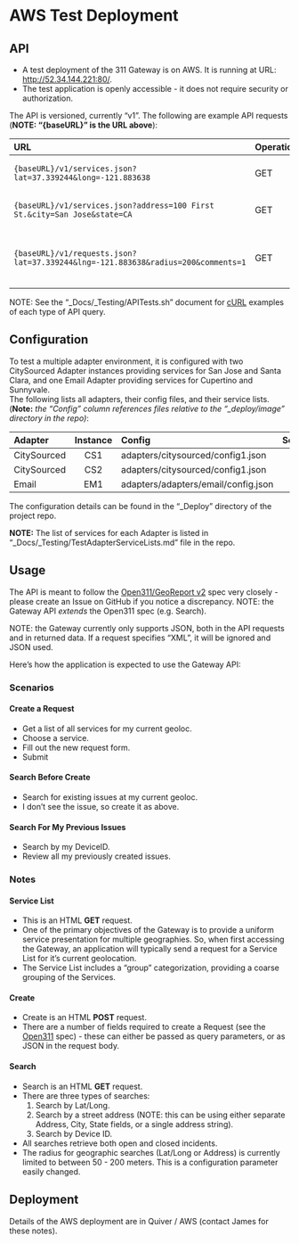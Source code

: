 # AWS Test Deployment

## API
* A test deployment of the 311 Gateway is on AWS.  It is running at URL:
http://52.34.144.221:80/.
* The test application is openly accessible - it does not require security or authorization.

The API is versioned, currently “v1”.  The following are example API requests (**NOTE: “{baseURL}” is the URL above**):

|URL|Operation|Description|
|:------|:------|:------|
|`{baseURL}/v1/services.json?lat=37.339244&long=-121.883638`|GET|Service List for a location near City Hall in San Jose|
|`{baseURL}/v1/services.json?address=100 First St.&city=San Jose&state=CA`|GET|Service List for the specified address|
|`{baseURL}/v1/requests.json?lat=37.339244&lng=-121.883638&radius=200&comments=1`|GET|Return a list of all requests within 200 meters of lat=37.339244, lng=-121.883638|

NOTE: See the “\_Docs/\_Testing/APITests.sh” document for [cURL][1] examples of each type of API query.

## Configuration
To test a multiple adapter environment, it is configured with two CitySourced Adapter instances providing services for San Jose and Santa Clara, and one Email Adapter providing services for Cupertino and Sunnyvale.  
The following lists all adapters, their config files, and their service lists. (**Note:** _the “Config” column references files relative to the “\_deploy/image” directory in the repo)_:

|Adapter|Instance|Config|ServiceList|
|:------|:------:|:------|:----|
|CitySourced|CS1|adapters/citysourced/config1.json||
|CitySourced|CS2|adapters/citysourced/config1.json||
|Email|EM1|adapters/adapters/email/config.json||

The configuration details  can be found in the “\_Deploy” directory of the project repo.  

**NOTE:** The list of services for each Adapter is listed in “\_Docs/\_Testing/TestAdapterServiceLists.md” file in the repo.

## Usage
The API is meant to follow the [Open311/GeoReport v2][2] spec very closely - please create an Issue on GitHub if you notice a discrepancy.  NOTE: the Gateway API _extends_ the Open311 spec (e.g. Search).

NOTE: the Gateway currently only supports JSON, both in the API requests and in returned data.  If a request specifies “XML”, it will be ignored and JSON used.

Here’s how the application is expected to use the Gateway API:

### Scenarios
#### Create a Request
* Get a list of all services for my current geoloc.
* Choose a service.
* Fill out the new request form.
* Submit

#### Search Before Create
* Search for existing issues at my current geoloc.
* I don’t see the issue, so create it as above.

#### Search For My Previous Issues
* Search by my DeviceID.
* Review all my previously created issues.


### Notes
#### Service List
* This is an HTML **GET** request.
* One of the primary objectives of the Gateway is to provide a uniform service presentation for multiple geographies.  So, when first accessing the Gateway, an application will typically send a request for a Service List for it’s current geolocation.  
* The Service List includes a “group” categorization, providing a coarse grouping of the Services.

#### Create
* Create is an HTML **POST** request.
* There are a number of fields required to create a Request (see the [Open311][3] spec) - these can either be passed as query parameters, or as JSON in the request body.

#### Search
* Search is an HTML **GET** request.
* There are three types of searches:
	1. Search by Lat/Long.
	2. Search by a street address (NOTE: this can be using either separate Address, City, State fields, or a single address string).
	3. Search by Device ID.
* All searches retrieve both open and closed incidents.
* The radius for geographic searches (Lat/Long or Address) is currently limited to between 50 - 200 meters. This is a configuration parameter easily changed.

## Deployment

Details of the AWS deployment are in Quiver / AWS (contact James for these notes).

[1]:	https://curl.haxx.se/
[2]:	http://wiki.open311.org/GeoReport%5C_v2/
[3]:	http://wiki.open311.org/GeoReport%5C_v2/